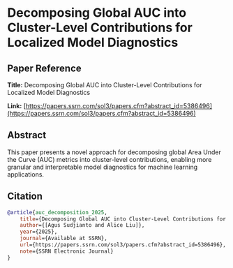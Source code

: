 # Decomposing Global AUC into Cluster-Level Contributions for Localized Model Diagnostics

## Paper Reference

**Title:** Decomposing Global AUC into Cluster-Level Contributions for Localized Model Diagnostics

**Link:** [https://papers.ssrn.com/sol3/papers.cfm?abstract_id=5386496](https://papers.ssrn.com/sol3/papers.cfm?abstract_id=5386496)

## Abstract

This paper presents a novel approach for decomposing global Area Under the Curve (AUC) metrics into cluster-level contributions, enabling more granular and interpretable model diagnostics for machine learning applications.

## Citation

```bibtex
@article{auc_decomposition_2025,
    title={Decomposing Global AUC into Cluster-Level Contributions for Localized Model Diagnostics},
    author={[Agus Sudjianto and Alice Liu]},
    year={2025},
    journal={Available at SSRN},
    url={https://papers.ssrn.com/sol3/papers.cfm?abstract_id=5386496},
    note={SSRN Electronic Journal}
}
```

